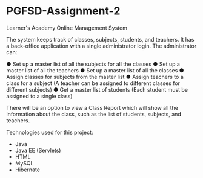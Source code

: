# PGFSD-Assignment-2
Learner's Academy Online Management System

The system keeps track of classes, subjects, students, and teachers. It has a back-office application with a single administrator login.
The administrator can:

● Set up a master list of all the subjects for all the classes
● Set up a master list of all the teachers
● Set up a master list of all the classes
● Assign classes for subjects from the master list
● Assign teachers to a class for a subject (A teacher can be assigned to different classes for different subjects)
● Get a master list of students (Each student must be assigned to a single class)
 
There will be an option to view a Class Report which will show all the information about the class, such as the list of students, subjects, and teachers.

Technologies used for this project:
- Java
- Java EE (Servlets)
- HTML
- MySQL
- Hibernate